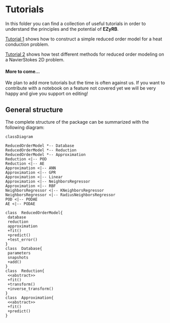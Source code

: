 # Tutorials

In this folder you can find a collection of useful tutorials in order to understand the principles and the potential of **EZyRB**.

[Tutorial 1](tutorial-1.ipynb) shows how to construct a simple reduced order model for a heat conduction problem.

[Tutorial 2](tutorial-2.ipynb) shows how test different methods for reduced order modeling on a NavierStokes 2D problem.


#### More to come...
We plan to add more tutorials but the time is often against us. If you want to contribute with a notebook on a feature not covered yet we will be very happy and give you support on editing!


## General structure
The complete structure of the package can be summarized with the following diagram:

```mermaid
classDiagram

ReducedOrderModel *-- Database
ReducedOrderModel *-- Reduction
ReducedOrderModel *-- Approximation
Reduction <|-- POD
Reduction <|-- AE
Approximation <|-- ANN
Approximation <|-- GPR
Approximation <|-- Linear
Approximation <|-- NeighborsRegressor
Approximation <|-- RBF
NeighborsRegressor <|-- KNeighborsRegressor
NeighborsRegressor <|-- RadiusNeighborsRegressor
POD <|-- PODAE
AE <|-- PODAE

class  ReducedOrderModel{
 database
 reduction
 approximation
 +fit()
 +predict()
 +test_error()
}
class  Database{  
 parameters
 snapshots
 +add()
}
class  Reduction{
 <<abstract>>
 +fit()
 +transform()
 +inverse_transform()
}
class  Approximation{
 <<abstract>>
 +fit()
 +predict()
}
```
